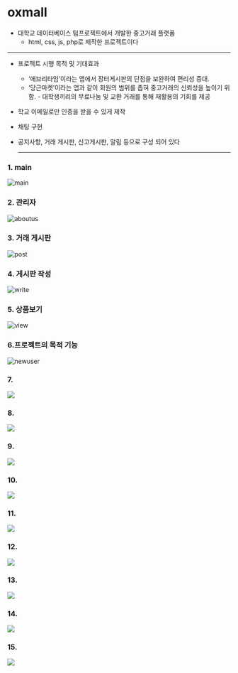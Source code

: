 # oxmall
* 대학교 데이터베이스 텀프로젝트에서 개발한 중고거래 플랫폼
  * html, css, js, php로 제작한 프로젝트이다
***
* 프로젝트 시행 목적 및 기대효과
  * ‘에브리타임’이라는 앱에서 장터게시판의 단점을 보완하여 편리성 증대.
  * ‘당근마켓’이라는 앱과 같이 회원의 범위를 좁혀 중고거래의 신뢰성을 높이기 위함. - 대학생끼리의 무료나눔 및 교환 거래를 통해 재활용의 기회를 제공

* 학교 이메일로만 인증을 받을 수 있게 제작
* 채팅 구현
* 공지사항, 거래 게시판, 신고게시판, 알림 등으로 구성 되어 있다
  ***
### 1. main 
![main](https://github.com/jeheeu/db-Project/assets/88657670/c4cd9d6f-04ca-4049-b6cb-52ebda4fcad8)
### 2. 관리자
![aboutus](https://github.com/jeheeu/db-Project/assets/88657670/b2168904-b0ac-4075-b193-f8596b0150f9)
### 3. 거래 게시판
![post](https://github.com/jeheeu/db-Project/assets/88657670/b7db4529-fc9c-4ba5-9c13-9699daf8ffe1)
### 4. 게시판 작성
![write](https://github.com/jeheeu/db-Project/assets/88657670/bce5357d-76dd-4b94-b332-89624625bd0d)
### 5. 상품보기
![view](https://github.com/jeheeu/db-Project/assets/88657670/cb4d53fd-c0a8-48fe-9bd2-65586ad2a374)
### 6.프로젝트의 목적 기능
![newuser](https://github.com/jeheeu/db-Project/assets/88657670/7121e7d4-4ec9-4aff-a535-75ead8d61001)
### 7.
![](https://github.com/jeheeu/db-Project/assets/88657670/2f9fcd22-dedf-4855-8381-8118ce7f5073)
### 8.
![](https://github.com/jeheeu/db-Project/assets/88657670/cf2caef1-393c-40f8-a970-a133edd2961b)
### 9.
![](https://github.com/jeheeu/db-Project/assets/88657670/165577c9-0eaa-4772-be41-12397e4c95f9)
### 10.
![](https://github.com/jeheeu/db-Project/assets/88657670/60a05288-cb87-46d8-aa7e-5f006e54cdcb)
### 11.
![](https://github.com/jeheeu/db-Project/assets/88657670/f17ef232-8b9a-4ca7-bdde-5ed6a4c2b8a1)
### 12.
![](https://github.com/jeheeu/db-Project/assets/88657670/75ded7f2-cfa9-438a-b2c1-5cbd8ed11d6f)
### 13.
![](https://github.com/jeheeu/db-Project/assets/88657670/e5b482e4-7975-40cb-b460-aee1ca65a04d)
### 14.
![](https://github.com/jeheeu/db-Project/assets/88657670/f367f9be-c01c-48c1-a86e-8bfb5ac437e6)
### 15.
![](https://github.com/jeheeu/db-Project/assets/88657670/1edb1270-6cda-4d3b-8343-f2c0dc78725c)



